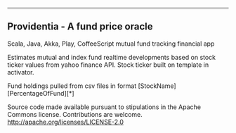 ---------------------------------
Providentia - A fund price oracle
---------------------------------

Scala, Java, Akka, Play, CoffeeScript mutual fund tracking financial app

Estimates mutual and index fund realtime developments based on stock ticker values
from yahoo finance API. Stock ticker built on template in activator.

Fund holdings pulled from csv files in format [StockName][PercentageOfFund][*]

Source code made available pursuant to stipulations in the Apache Commons license. Contributions are welcome.
http://apache.org/licenses/LICENSE-2.0



